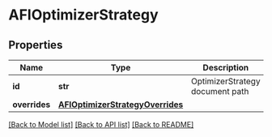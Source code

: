 # AFIOptimizerStrategy


## Properties
Name | Type | Description | Notes
------------ | ------------- | ------------- | -------------
**id** | **str** | OptimizerStrategy document path | 
**overrides** | [**AFIOptimizerStrategyOverrides**](AFIOptimizerStrategyOverrides.md) |  | [optional] 

[[Back to Model list]](../README.md#documentation-for-models) [[Back to API list]](../README.md#documentation-for-api-endpoints) [[Back to README]](../README.md)


